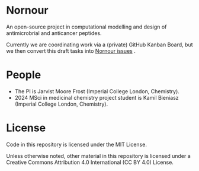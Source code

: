 # Nornour 

An open-source project in computational modelling and design of
antimicrobrial and anticancer peptides. 

Currently we are coordinating work via a (private) GitHub Kanban Board, but we then convert this draft tasks into [Nornour issues](/../../issues/) . 

# People

- The PI is Jarvist Moore Frost (Imperial College London, Chemistry). 
- 2024 MSci in medicinal chemistry project student is Kamil Bieniasz (Imperial College London, Chemistry).

# License

Code in this repository is licensed under the MIT License.

Unless otherwise noted, other material in this repository is licensed under
a Creative Commons Attribution 4.0 International (CC BY 4.0) License.

